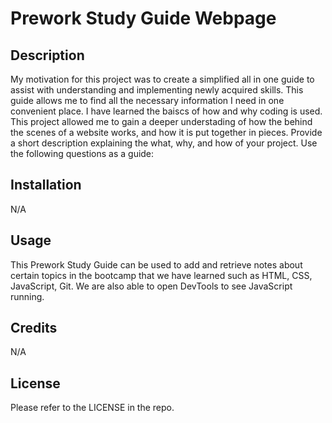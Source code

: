 # Prework Study Guide Webpage

## Description

My motivation for this project was to create a simplified all in one guide to assist with understanding and implementing newly acquired skills. This guide allows me to find all the necessary information I need in one convenient place. I have learned the baiscs of how and why coding is used. This project allowed me to gain a deeper understading of how the behind the scenes of a website works, and how it is put together in pieces. 
Provide a short description explaining the what, why, and how of your project. Use the following questions as a guide:


## Installation

N/A

## Usage

This Prework Study Guide can be used to add and retrieve notes about certain topics in the bootcamp that we have learned such as HTML, CSS, JavaScript, Git. We are also able to open DevTools to see JavaScript running.  


## Credits

N/A

## License

Please refer to the LICENSE in the repo. 

